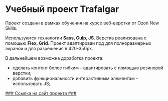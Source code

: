 # Учебный проект Trafalgar #

Проект созданн в рамках обучения на курсе веб-верстки от Ozon New Skills. 

Используются технологии  **Sass, Gulp, JS**.
Верстка реализована с помощью **Flex, Grid**. 
Проект адаптирован под для полноразмерных экранои и для разрешения в 420-350рх.

В дальнейшем возможна доработка проекта:
- сделать контент более гибким - адаптировать с помощью резиновой верстки;
- добавить функциональности интерактивным элементам - использовать JS;

[### Ссылка на сайт проекта ###](https://lina7227.github.io/dz_fin/src/)
